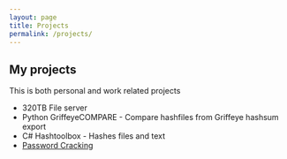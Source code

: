 ```yaml
---
layout: page
title: Projects
permalink: /projects/
---
```


## My projects
This is both personal and work related projects
- 320TB File server
- Python GriffeyeCOMPARE - Compare hashfiles from Griffeye hashsum export
- C# Hashtoolbox - Hashes files and text
- [Password Cracking](/password-cracking)
